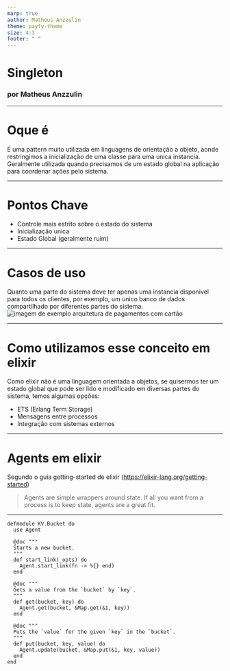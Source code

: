 ```yaml
---
marp: true
author: Matheus Anzzulin
theme: payfy-theme
size: 4:3
footer: " "
---
```

<!-- _class: lead -->
# Singleton
### por Matheus Anzzulin

---
# Oque é
É uma pattern muito utilizada em linguagens de orientação a objeto, aonde restringimos a inicialização de uma classe para uma unica instancia. Geralmente utilizada quando precisamos de um estado global na aplicação para coordenar ações pelo sistema.

---
# Pontos Chave
- Controle mais estrito sobre o estado do sistema
- Inicialização unica
- Estado Global (geralmente ruim)

---
# Casos de uso
Quanto uma parte do sistema deve ter apenas uma instancia disponivel para todos os clientes, por exemplo, um unico banco de dados compartilhado por diferentes partes do sistema.
![imagem de exemplo arquitetura de pagamentos com cartão](
https://refactoring.guru/images/patterns/content/singleton/singleton-comic-1-en.png?id=157509c5693a657ba465c7a9d58a7c25)

---
# Como utilizamos esse conceito em elixir
Como elixir não é uma linguagem orientada a objetos, se quisermos ter um estado global que pode ser lido e modificado em diversas partes do sistema, temos algumas opções:
- ETS (Erlang Term Storage)
- Mensagens entre processos
- Integração com sistemas externos

---
# Agents em elixir
Segundo o guia getting-started de elixir (https://elixir-lang.org/getting-started)

> Agents are simple wrappers around state. If all you want from a process is to keep state, agents are a great fit.

---
```
defmodule KV.Bucket do
  use Agent

  @doc """
  Starts a new bucket.
  """
  def start_link(_opts) do
    Agent.start_link(fn -> %{} end)
  end

  @doc """
  Gets a value from the `bucket` by `key`.
  """
  def get(bucket, key) do
    Agent.get(bucket, &Map.get(&1, key))
  end

  @doc """
  Puts the `value` for the given `key` in the `bucket`.
  """
  def put(bucket, key, value) do
    Agent.update(bucket, &Map.put(&1, key, value))
  end
end
```
